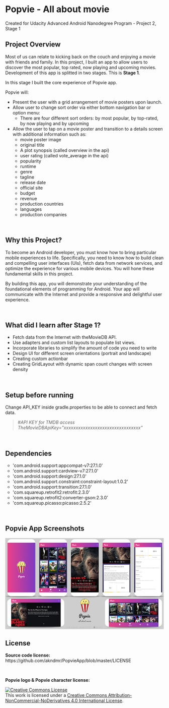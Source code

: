 <h1>Popvie - All about movie</h1>

<p>Created for Udacity Advanced Android Nanodegree Program - Project 2, Stage 1</p>

<h2 id="project-overview">Project Overview</h2>
<p>Most of us can relate to kicking back on the couch and enjoying a movie with friends and family. In this project, I built an app to allow users to discover the most popular, top rated, now playing and upcoming movies. Development of this app is splitted in two stages. This is <strong>Stage 1</strong>.</p>
<p>In this stage I built the core experience of Popvie app.</p>
<p>Popvie will:</p>
<ul>
<li>Present the user with a grid arrangement of movie posters upon launch.</li>
<li>Allow user to change sort order via either bottom navigation bar or option menu:
<ul>
<li>There are four different sort orders: by most popular, by top-rated, by now playing and by upcoming</li>
</ul>
</li>
<li>Allow the user to tap on a movie poster and transition to a details screen with additional information such as:<br />
<ul>
<li>movie poster image</li>
<li>original title</li>
<li>A plot synopsis (called overview in the api)</li>
<li>user rating (called vote_average in the api)</li>
<li>popularity</li>
<li>runtime</li>
<li>genre</li>
<li>tagline</li>
<li>release date</li>
<li>official site</li>
<li>budget</li>
<li>revenue</li>
<li>production countries</li>
<li>languages</li>
<li>production companies</li>
</ul>
</li>
</ul>
<p>&nbsp;</p>
<h2 id="why-this-project-">Why this Project?</h2>
<p>To become an Android developer, you must know how to bring particular mobile experiences to life. Specifically, you need to know how to build clean and compelling user interfaces (UIs), fetch data from network services, and optimize the experience for various mobile devices. You will hone these fundamental skills in this project.</p>
<p>By building this app, you will demonstrate your understanding of the foundational elements of programming for Android. Your app will communicate with the Internet and provide a responsive and delightful user experience.</p>
<p>&nbsp;</p>
<h2 id="what-will-i-learn-after-stage-1-">What did I learn after Stage 1?</h2>
<ul>
<li>Fetch data from the Internet with theMovieDB API.</li>
<li>Use adapters and custom list layouts to populate list views.</li>
<li>Incorporate libraries to simplify the amount of code you need to write</li>
<li>Design UI for different screen orientations (portrait and landscape)</li>
<li>Creating custom actionbar</li>
<li>Creating GridLayout with dynamic span count changes with screen density</li>
</ul>
<p>&nbsp;</p>
<h2>Setup before running</h2>
<p>Change API_KEY inside gradle.properties to be able to connect and fetch data.</p>
<blockquote>
<p><em>#API KEY for TMDB access TheMovieDBApiKey="xxxxxxxxxxxxxxxxxxxxxxxxxxxxxxxx"</em></p>
</blockquote>
<p>&nbsp;</p>
<h2>Dependencies</h2>
<ul style="list-style-type: circle;">
<li>'com.android.support:appcompat-v7:27.1.0'</li>
<li>'com.android.support:cardview-v7:27.1.0'</li>
<li>'com.android.support:design:27.1.0'</li>
<li>'com.android.support.constraint:constraint-layout:1.0.2'</li>
<li>'com.android.support:transition:27.1.0'</li>
<li>'com.squareup.retrofit2:retrofit:2.3.0'</li>
<li>'com.squareup.retrofit2:converter-gson:2.3.0'</li>
<li>'com.squareup.picasso:picasso:2.5.2'</li>
</ul>
<p>&nbsp;</p>
<h2 id="project-overview">Popvie App Screenshots</h2>
<p><img src="Popvie App - Screenshots Minified.jpg" alt="Popvie App Screenshots" /></p>

<h2>License</h2>
<p><strong>Source code license:</strong> https://github.com/akndmr/PopvieApp/blob/master/LICENSE</p>
<p>&nbsp;</p>
<p><strong>Popvie logo &amp; Popvie character license:</strong></p>
<a rel="license" href="http://creativecommons.org/licenses/by-nc-nd/4.0/"><img alt="Creative Commons License" style="border-width:0" src="https://i.creativecommons.org/l/by-nc-nd/4.0/88x31.png" /></a><br />This work is licensed under a <a rel="license" href="http://creativecommons.org/licenses/by-nc-nd/4.0/">Creative Commons Attribution-NonCommercial-NoDerivatives 4.0 International License</a>.

